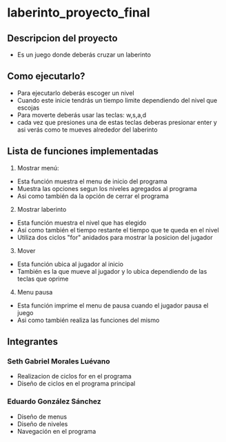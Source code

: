 # laberinto_proyecto_final
## Descripcion del proyecto
- Es un juego donde deberás cruzar un laberinto
## Como ejecutarlo?
- Para ejecutarlo deberás escoger un nivel
- Cuando este inicie tendrás un tiempo limite dependiendo del nivel que escojas
- Para moverte deberás usar las teclas: w,s,a,d
- cada vez que presiones una de estas teclas deberas presionar enter y asi 
  verás como te mueves alrededor del laberinto
## Lista de funciones implementadas
1. Mostrar menú:
- Esta función muestra el menu de inicio del programa
- Muestra las opciones segun los niveles agregados al programa
- Asi como también da la opción de cerrar el programa
2. Mostrar laberinto
- Esta función muestra el nivel que has elegido
- Así como también el tiempo restante el tiempo que te queda en el nivel
- Utiliza dos ciclos "for" anidados para mostrar la posicion del jugador
3. Mover
- Esta función ubica al jugador al inicio
- También es la que mueve al jugador y lo ubica dependiendo de
   las teclas que oprime
4. Menu pausa
- Esta función imprime el menu de pausa cuando el jugador pausa el juego
- Asi como también realiza las funciones del mismo
## Integrantes 
### Seth Gabriel Morales Luévano
- Realizacion de ciclos for en el programa
- Diseño de ciclos en el programa principal
### Eduardo González Sánchez 
- Diseño de menus
- Diseño de niveles
- Navegación en el programa 
